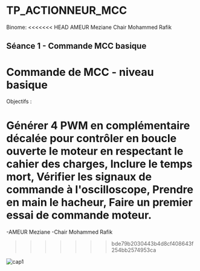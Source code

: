# TP_ACTIONNEUR_MCC
Binome: 
<<<<<<< HEAD
AMEUR Meziane
Chair Mohammed Rafik

## Séance 1 - Commande MCC basique
# Commande de MCC - niveau basique

Objectifs :

Générer 4 PWM en complémentaire décalée pour contrôler en boucle ouverte le moteur en respectant le cahier des charges,
Inclure le temps mort,
Vérifier les signaux de commande à l'oscilloscope,
Prendre en main le hacheur,
Faire un premier essai de commande moteur.
=======
-AMEUR Meziane
-Chair Mohammed Rafik
>>>>>>> bde79b2030443b4d8cf408643f254bb2574953ca

![cap1](https://github.com/user-attachments/assets/1b800cef-2044-4567-a1d2-a77a5364a5c8)
